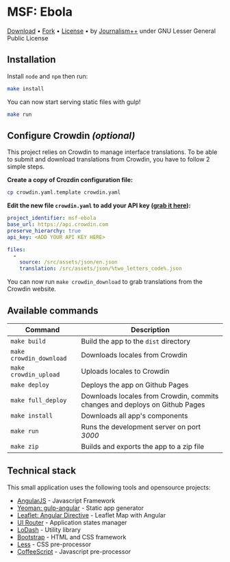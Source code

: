 # MSF: Ebola

[Download](https://github.com/jplusplus/msf-ebola/archive/gh-pages.zip) • [Fork](https://github.com/jplusplus/msf-ebola) • [License](https://github.com/jplusplus/msf-ebola/blob/master/LICENSE)  •
by [Journalism++](http://jplusplus.org/) under GNU Lesser General Public License

## Installation

Install `node` and `npm` then run:

```bash
make install
```

You can now start serving static files with gulp!

```bash
make run
```

## Configure Crowdin *(optional)*

This project relies on Crowdin to manage interface translations. To be able to submit and download translations from Crowdin, you have to follow 2 simple steps.

**Create a copy of Crozdin configuration file:**

```bash
cp crowdin.yaml.template crowdin.yaml
```

**Edit the new file ```crowdin.yaml``` to add your API key ([grab it here](https://crowdin.com/project/msf-ebola/settings#api)):**


```yaml
project_identifier: msf-ebola
base_url: https://api.crowdin.com
preserve_hierarchy: true
api_key: <ADD YOUR API KEY HERE>

files:
  -
    source: /src/assets/json/en.json
    translation: /src/assets/json/%two_letters_code%.json
```

You can now run ```make crowdin_download``` to grab translations from the Crowdin website.

## Available commands

Command | Description
--- | ---
`make build` | Build the app to the `dist` directory
`make crowdin_download` | Downloads locales from Crowdin
`make crowdin_upload` | Uploads locales to Crowdin
`make deploy` | Deploys the app on Github Pages
`make full_deploy` | Downloads locales from Crowdin, commits changes and deploys on Github Pages
`make install` | Downloads all app's components
`make run` | Runs the development server on port *3000*
`make zip` | Builds and exports the app to a zip file


## Technical stack

This small application uses the following tools and opensource projects:

* [AngularJS](https://angularjs.org/) - Javascript Framework
* [Yeoman: gulp-angular](https://github.com/Swiip/generator-gulp-angular) - Static app generator
* [Leaflet: Angular Directive](http://tombatossals.github.io/angular-leaflet-directive/) - Leaflet Map with Angular
* [UI Router](https://github.com/angular-ui/ui-router/) - Application states manager
* [LoDash](http://lodash.com/) - Utility library
* [Bootstrap](http://getbootstrap.com/) - HTML and CSS framework
* [Less](http://lesscss.org/) - CSS pre-processor
* [CoffeeScript](http://coffeescript.org/) - Javascript pre-processor
